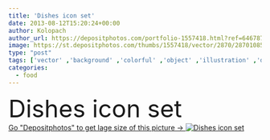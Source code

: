 ```yaml
---
title: 'Dishes icon set'
date: 2013-08-12T15:20:24+00:00
author: Kolopach
author_url: https://depositphotos.com/portfolio-1557418.html?ref=64678756
image: https://st.depositphotos.com/thumbs/1557418/vector/2870/28701085/api_thumb_450.jpg?forcejpeg=true
type: "post"
tags: ['vector' ,'background' ,'colorful' ,'object' ,'illustration' ,'design' ,'set' ,'isolated' ,'meat' ,'food' ,'kitchen' ,'cooking' ,'cuisine' ,'steak' ,'plate' ,'tasty' ,'delicious' ,'meal' ,'snack' ,'dish' ,'Menu' ,'restaurant' ,'chicken' ,'nutrition' ,'dinner' ,'lunch' ,'cook' ,'elements' ,'icon' ,'eat' ,'salad' ,'fish' ,'fingers' ,'culinary' ,'web' ,'roll' ,'foods' ,'taste' ,'fast' ,'website' ,'icons' ,'fastfood' ,'grilled' ,'kebab' ,'no' ,'soup' ,'of' ,'dishes' ,'plates' ,'hamburger' ]
categories: 
  - food
---
```

<div aling="center">
            <font size="60"> Dishes icon set</font>   
</div>
<div>
    <a href='https://depositphotos.com/28701085/stock-illustration-dishes-icon-set.html?ref=64678756' target=_blank > Go "Depositphotos" to get lage size of this picture ->
        <img href='https://depositphotos.com/28701085/stock-illustration-dishes-icon-set.html?ref=64678756' src='https://st.depositphotos.com/1557418/2870/v/950/depositphotos_28701085-stock-illustration-dishes-icon-set.jpg?forcejpeg=true' alt='Dishes icon set' >
    </a>
</div>
